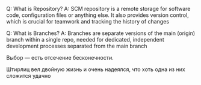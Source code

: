 Q: What is Repository? A: SCM repository is a remote storage for software code, configuration files or anything else. It also provides version control, which is crucial for teamwork and tracking the history of changes

Q: What is Branches? A: Branches are separate versions of the main (origin) branch within a single repo, needed for dedicated, independent development processes separated from the main branch

Выбор — есть отсечение бесконечности.

Штирлиц вел двойную жизнь и очень надеялся, что хоть одна из них сложится удачно


